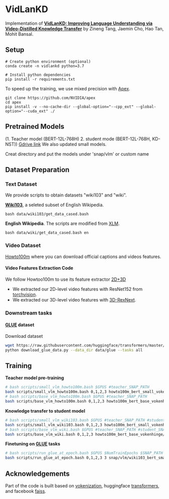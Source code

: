 # VidLanKD

Implementation of [**VidLanKD: Improving Language Understanding via Video-Distilled Knowledge Transfer**](https://arxiv.org/pdf/2107.02681.pdf) by Zineng Tang, Jaemin Cho, Hao Tan, Mohit Bansal.

## Setup
```
# Create python environment (optional)
conda create -n vidlankd python=3.7

# Install python dependencies
pip install -r requirements.txt
```
To speed up the training, we use mixed precision with [Apex](https://github.com/NVIDIA/apex).
```
git clone https://github.com/NVIDIA/apex
cd apex
pip install -v --no-cache-dir --global-option="--cpp_ext" --global-option="--cuda_ext" ./
```

## Pretrained Models
(1. Teacher model (BERT-12L-768H) 2. student mode (BERT-12L-768H, KD-NST)) 
[Gdrive link](https://drive.google.com/drive/folders/1zpwjej5SuuMJ65YU02x_T7kxbd7Ed-j_?usp=sharing)
We also updated small models.

Creat directory and put the models under 'snap/vlm' or custom name



## Dataset Preparation
### Text Dataset 
We provide scripts to obtain datasets "wiki103" and "wiki".

[**Wiki103**](https://blog.einstein.ai/the-wikitext-long-term-dependency-language-modeling-dataset/), a seleted subset of English Wikipedia.
```shell script
bash data/wiki103/get_data_cased.bash
```
**English Wikipedia**. 
The scripts are modified from [XLM](https://github.com/facebookresearch/XLM).
```shell script
bash data/wiki/get_data_cased.bash en
```


### Video Dataset

[Howto100m](https://www.di.ens.fr/willow/research/howto100m/)
where you can download official captions and videos features.

#### Video Features Extraction Code

We follow Howtoo100m to use its feature extractor
[2D+3D]([https://www.di.ens.fr/willow/research/howto100m/](https://github.com/antoine77340/video_feature_extractor))

* We extracted our 2D-level video features with ResNet152 from [torchvision](https://github.com/pytorch/vision).
* We extracted our 3D-level video features with [3D-RexNext](https://github.com/kenshohara/3D-ResNets-PyTorch).



### Downstream tasks

#### [GLUE](https://gluebenchmark.com/) dataset
<!-- Downloaing scripts from [huggingface transformers text classification example](https://github.com/huggingface/transformers/tree/master/examples/text-classification) (transformers==3.3) -->
<!-- wget https://raw.githubusercontent.com/huggingface/transformers/master/utils/download_glue_data.py -->

Download dataset
```bash
wget https://raw.githubusercontent.com/huggingface/transformers/master/utils/download_glue_data.py
python download_glue_data.py --data_dir data/glue --tasks all
```

## Training

**Teacher model pre-training**
```bash
# bash scripts/small_vlm_howto100m.bash $GPUS #teacher_SNAP_PATH
bash scripts/small_vlm_howto100m.bash 0,1,2,3 howto100m_bert_small_vokenhinge
# bash scripts/base_vlm_howto100m.bash $GPUS #teacher_SNAP_PATH
bash scripts/base_vlm_howto100m.bash 0,1,2,3 howto100m_bert_base_vokenhinge
```

**Knowledge transfer to student model**
```bash
# bash scripts/small_vlm_wiki103.bash $GPUS #teacher_SNAP_PATH #student_SNAP_PATH
bash scripts/small_vlm_wiki103.bash 0,1,2,3 howto100m_bert_small_vokenhinge/checkpoint-epoch0019 wiki103_bert_small_vokenmmd
# bash scripts/base_vlm_wiki.bash $GPUS #teacher_SNAP_PATH #student_SNAP_PATH
bash scripts/base_vlm_wiki.bash 0,1,2,3 howto100m_bert_base_vokenhinge/checkpoint-epoch0019 wiki_bert_base_vokenmmd
```

**Finetuning on [GLUE](https://gluebenchmark.com/) tasks**
```bash
# bash scripts/run_glue_at_epoch.bash $GPUS $NumTrainEpochs $SNAP_PATH                        
bash scripts/run_glue_at_epoch.bash 0,1,2,3 3 snap/vlm/wiki103_bert_small_vokenmmd/checkpoint-epoch0019                  
```


## Acknowledgements

Part of the code is built based on [vokenization](https://github.com/airsplay/vokenization), huggingface [transformers](https://github.com/huggingface/transformers), and facebook [faiss](https://github.com/facebookresearch/faiss).

